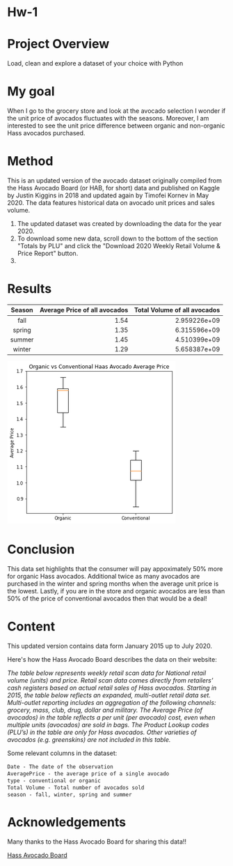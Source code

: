 # Hw-1

# Project Overview
Load, clean and explore a dataset of your choice with Python

# My goal 
When I go to the grocery store and look at the avocado selection I wonder if the unit price of avocados fluctuates with the seasons. Moreover, I am interested to see the unit price difference between organic and non-organic Hass avocados purchased.

# Method
This is an updated version of the avocado dataset originally compiled from the Hass Avocado Board (or HAB, for short) data and published on Kaggle by Justin Kiggins in 2018 and updated again by Timofei Kornev in May 2020. The data features historical data on avocado unit prices and sales volume.

1. The updated dataset was created by downloading the data for the year 2020.
2. To download some new data, scroll down to the bottom of the section "Totals by PLU" and click the "Download 2020 Weekly Retail Volume & Price Report" button.
3. 

# Results
|Season|Average Price of all avocados|Total Volume of all avocados|
|:------:|-------:|--------:|
|fall|1.54|2.959226e+09|
|spring|1.35|6.315596e+09|
|summer|1.45|4.510399e+09|
|winter|1.29|5.658387e+09|

![Organic vs Conventional Price Comparison](Visuals/PricebyType.png)

# Conclusion

This data set highlights that the consumer will pay appoximately 50% more for organic Hass avocados. Additional twice as many avocados are purchased in the winter and spring months when the average unit price is the lowest.  Lastly, if you are in the store and organic avocados are less than 50% of the price of conventional avocados then that would be a deal!  


# Content
This updated version contains data form January 2015 up to July 2020.   

Here's how the Hass Avocado Board describes the data on their website:

*The table below represents weekly retail scan data for National retail volume (units) and price. Retail scan data comes directly from retailers’ cash registers based on actual retail sales of Hass avocados. Starting in 2015, the table below reflects an expanded, multi-outlet retail data set. Multi-outlet reporting includes an aggregation of the following channels: grocery, mass, club, drug, dollar and military. The Average Price (of avocados) in the table reflects a per unit (per avocado) cost, even when multiple units (avocados) are sold in bags. The Product Lookup codes (PLU’s) in the table are only for Hass avocados. Other varieties of avocados (e.g. greenskins) are not included in this table.*

Some relevant columns in the dataset:

    Date - The date of the observation
    AveragePrice - the average price of a single avocado
    type - conventional or organic
    Total Volume - Total number of avocados sold
    season - fall, winter, spring and summer

# Acknowledgements

Many thanks to the Hass Avocado Board for sharing this data!!

[Hass Avocado Board](http://www.hassavocadoboard.com/retail/volume-and-price-data)

